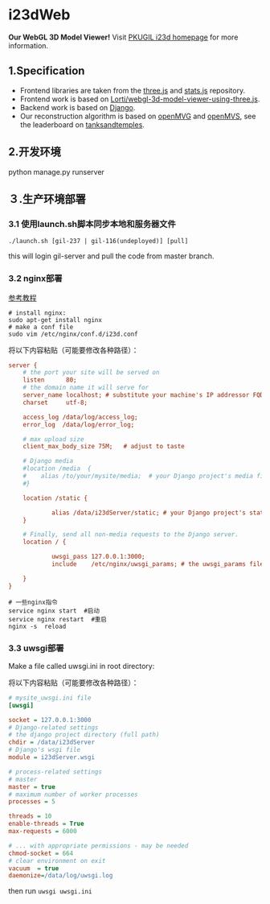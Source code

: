 # i23dWeb

**Our WebGL 3D Model Viewer!**
Visit [PKUGIL i23d homepage](http://162.105.86.237/) for more information.

## 1.Specification

* Frontend libraries are taken from the [three.js](https://github.com/mrdoob/three.js/) and [stats.js](https://github.com/mrdoob/stats.js/) repository.
* Frontend work is based on [Lorti/webgl-3d-model-viewer-using-three.js](https://github.com/Lorti/webgl-3d-model-viewer-using-three.js/).
* Backend work is based on [Django](https://github.com/django/django).
* Our reconstruction algorithm is based on [openMVG](https://github.com/openMVG/openMVG) and [openMVS](https://github.com/cdcseacave/openMVS), see the leaderboard on [tanksandtemples](https://www.tanksandtemples.org/leaderboard/).

## 2.开发环境

python manage.py runserver

## ３.生产环境部署

### 3.1 使用launch.sh脚本同步本地和服务器文件

`./launch.sh [gil-237 | gil-116(undeployed)] [pull]`

this will login gil-server and pull the code from master branch.

### 3.2 nginx部署

[参考教程](http://www.liujiangblog.com/course/django/181)

``` shell
# install nginx:
sudo apt-get install nginx
# make a conf file
sudo vim /etc/nginx/conf.d/i23d.conf
```

将以下内容粘贴（可能要修改各种路径）：

``` ini
server {
    # the port your site will be served on
    listen      80;
    # the domain name it will serve for
    server_name localhost; # substitute your machine's IP addressor FQDN
    charset     utf-8;

    access_log /data/log/access_log;
    error_log  /data/log/error_log;

    # max upload size
    client_max_body_size 75M;   # adjust to taste

    # Django media
    #location /media  {
    #    alias /to/your/mysite/media;  # your Django project's media files - amend as required
    #}

    location /static {

            alias /data/i23dServer/static; # your Django project's static files - amend as required
    }

    # Finally, send all non-media requests to the Django server.
    location / {

            uwsgi_pass 127.0.0.1:3000;
            include    /etc/nginx/uwsgi_params; # the uwsgi_params file you installed

    }
}
```

``` shell
# 一些nginx指令
service nginx start  #启动
service nginx restart  #重启
nginx -s  reload
```

### 3.3 uwsgi部署

Make a file called uwsgi.ini in root directory:

将以下内容粘贴（可能要修改各种路径）：

``` ini
# mysite_uwsgi.ini file
[uwsgi]

socket = 127.0.0.1:3000
# Django-related settings
# the django project directory (full path)
chdir = /data/i23dServer
# Django's wsgi file
module = i23dServer.wsgi

# process-related settings
# master
master = true
# maximum number of worker processes
processes = 5

threads = 10
enable-threads = True
max-requests = 6000

# ... with appropriate permissions - may be needed
chmod-socket = 664
# clear environment on exit
vacuum  = true
daemonize=/data/log/uwsgi.log
```

then run `uwsgi uwsgi.ini`